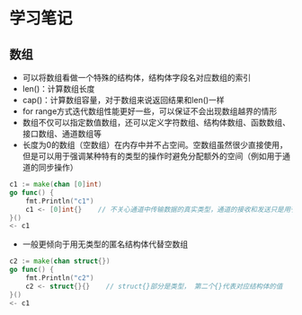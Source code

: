 # 学习笔记

## 数组

* 可以将数组看做一个特殊的结构体，结构体字段名对应数组的索引
* len()：计算数组长度
* cap()：计算数组容量，对于数组来说返回结果和len()一样
* for range方式迭代数组性能更好一些，可以保证不会出现数组越界的情形
* 数组不仅可以指定数值数组，还可以定义字符数组、结构体数组、函数数组、接口数组、通道数组等
* 长度为0的数组（空数组）在内存中并不占空间。空数组虽然很少直接使用，但是可以用于强调某种特有的类型的操作时避免分配额外的空间（例如用于通道的同步操作）
```go
c1 := make(chan [0]int)
go func() {
    fmt.Println("c1")
    c1 <- [0]int{}    // 不关心通道中传输数据的真实类型，通道的接收和发送只是用于消息的同步
}()
<- c1
```
* 一般更倾向于用无类型的匿名结构体代替空数组
```go
c2 := make(chan struct{})
go func() {
    fmt.Println("c2")
    c2 <- struct{}{}    // struct{}部分是类型， 第二个{}代表对应结构体的值
}()
<- c1
```
